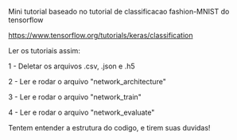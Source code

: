 Mini tutorial baseado no tutorial de classificacao fashion-MNIST do tensorflow

https://www.tensorflow.org/tutorials/keras/classification

Ler os tutoriais assim:

1 - Deletar os arquivos .csv, .json e .h5

2 - Ler e rodar o arquivo "network_architecture"

3 - Ler e rodar o arquivo "network_train"

4 - Ler e rodar o arquivo "network_evaluate"

Tentem entender a estrutura do codigo, e tirem suas duvidas!
